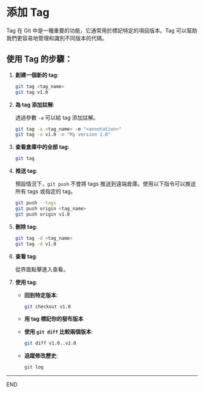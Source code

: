 # 添加 Tag

Tag 在 Git 中是一種重要的功能，它通常用於標記特定的項目版本。Tag 可以幫助我們更容易地管理和識別不同版本的代碼。

## 使用 Tag 的步驟：

1. **創建一個新的 tag**:

    ```bash
    git tag <tag_name>
    git tag v1.0
    ```

2. **為 tag 添加註解**:

    透過參數 `-a` 可以給 tag 添加註解。

    ```bash
    git tag -a <tag_name> -m "<annotation>"
    git tag -a v1.0 -m "My version 1.0"
    ```

3. **查看倉庫中的全部 tag**:

    ```bash
    git tag
    ```

4. **推送 tag**:

    預設情況下，`git push` 不會將 tags 推送到遠端倉庫。使用以下指令可以推送所有 tags 或指定的 tag。

    ```bash
    git push --tags
    git push origin <tag_name>
    git push origin v1.0
    ```

5. **刪除 tag**:

    ```bash
    git tag -d <tag_name>
    git tag -d v1.0
    ```

6. **查看 tag**:

    從界面點擊進入查看。

7. **使用 tag**:

    - **回到特定版本**:

        ```bash
        git checkout v1.0
        ```

    - **用 tag 標記你的發布版本**
    - **使用 `git diff` 比較兩個版本**:

        ```bash
        git diff v1.0..v2.0
        ```

    - **追蹤修改歷史**:

        ```bash
        git log
        ```

---

END